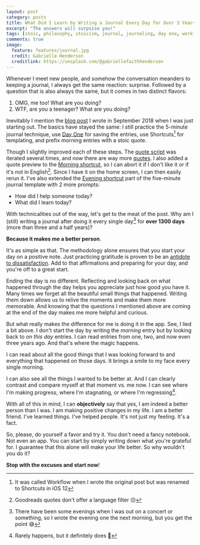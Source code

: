```yaml
---
layout: post
category: posts
title: What Did I Learn by Writing a Journal Every Day for Over 3 Years?
excerpt: "The answers will surpsise you!"
tags: [stoic, philosophy, stoicism, journal, journaling, day one, workflow, shortcuts, ios, ruby, gratitude]
comments: true
image:
  feature: features/journal.jpg
  credit: Gabrielle Henderson
  creditlink: https://unsplash.com/@gabriellefaithhenderson
---
```


Whenever I meet new people, and somehow the conversation meanders to keeping a journal, I always get the same reaction: surprise. Followed by a question that is also always the same, but it comes in two distinct flavors:

1. OMG, me too! What are you doing?
2. WTF, are you a teenager? What are you doing?

Inevitably I mention the [blog post](/posts/2018/09/02/journaling/) I wrote in September 2018 when I was just starting out. The basics have stayed the same: I still practice the 5-minute journal technique, use [Day One](https://dayoneapp.com) for saving the entries, use Shortcuts[^1] for templating, and prefix morning entries with a stoic quote.

Though I slightly improved each of these steps. The [quote script](https://gist.github.com/miharekar/31420d5ecc7373bf0f58ec23cc0be81c#file-quotes-json) was iterated several times, and now there are way more [quotes](https://gist.githubusercontent.com/miharekar/d57b58b017c457cd18062a1c36d82e02/raw/76df8f30010456dceafe7d5f39357242410fe403/quotes.json). I also added a quote preview to the [Morning shortcut](https://www.icloud.com/shortcuts/a12dbdabe4a348bc96be24245278f82d), so I can abort it if I don't like it or if it's not in English[^2]. Since I have it on the home screen, I can then easily rerun it. I've also extended the [Evening shortcut](https://www.icloud.com/shortcuts/4faa64f7236c491d95123350ca70d15c) part of the five-minute journal template with 2 more prompts:

- How did I help someone today?
- What did I learn today?

With technicalities out of the way, let's get to the meat of the post. Why am I (still) writing a journal after doing it every single day[^3] for **over 1300 days** (more than three and a half years)?

**Because it makes me a better person**.

It's as simple as that. The methodology alone ensures that you start your day on a positive note. Just practicing gratitude is proven to be an [antidote to dissatisfaction](https://www.youtube.com/watch?v=WPPPFqsECz0). Add to that affirmations and preparing for your day, and you're off to a great start.

Ending the day is no different. Reflecting and looking back on what happened through the day helps you appreciate just how good you have it. Many times we forget all the beautiful small things that happened. Writing them down allows us to relive the moments and make them more memorable. And knowing that the questions I mentioned above are coming at the end of the day makes me more helpful and curious.

But what really makes the difference for me is doing it in the app. See, I lied a bit above. I don't start the day by writing the _morning_ entry but by looking back to _on this day_ entries. I can read entries from one, two, and now even three years ago. And that's where the magic happens.

I can read about all the good things that I was looking forward to and everything that happened on those days. It brings a smile to my face every single morning.

I can also see all the things I wanted to be better at. And I can clearly contrast and compare myself at that moment vs. me now. I can see where I'm making progress, where I'm stagnating, or where I'm regressing[^4].

With all of this in mind, I can **objectively** say that yes, I am indeed a better person than I was. I am making positive changes in my life. I am a better friend. I've learned things. I've helped people. It's not just my feeling. It's a fact.

So, please, do yourself a favor and try it. You don't need a fancy notebook. Not even an app. You can start by simply writing down what you're grateful for. I guarantee that this alone will make your life better. So why wouldn't you do it?

**Stop with the excuses and start now**!

[^1]: It was called Workflow when I wrote the original post but was renamed to Shortcuts in iOS 12
[^2]: Goodreads quotes don't offer a language filter 😔
[^3]: There have been some evenings when I was out on a concert or something, so I wrote the evening one the next morning, but you get the point 😅
[^4]: Rarely happens, but it definitely does 😬
